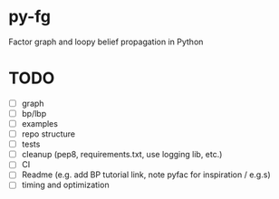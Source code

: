 # py-fg
Factor graph and loopy belief propagation in Python

# TODO

-	[ ] graph
-	[ ] bp/lbp
-	[ ] examples
-	[ ] repo structure
-	[ ] tests
-	[ ] cleanup (pep8, requirements.txt, use logging lib, etc.)
-	[ ] CI
-	[ ] Readme (e.g. add BP tutorial link, note pyfac for inspiration / e.g.s)
-	[ ] timing and optimization
